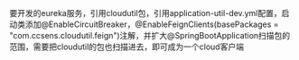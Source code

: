 要开发的eureka服务，引用cloudutil包，引用application-util-dev.yml配置，启动类添加@EnableCircuitBreaker，@EnableFeignClients(basePackages = "com.ccsens.cloudutil.feign")注解，并扩大@SpringBootApplication扫描包的范围，需要把cloudutil的包也扫描进去，即可成为一个cloud客户端